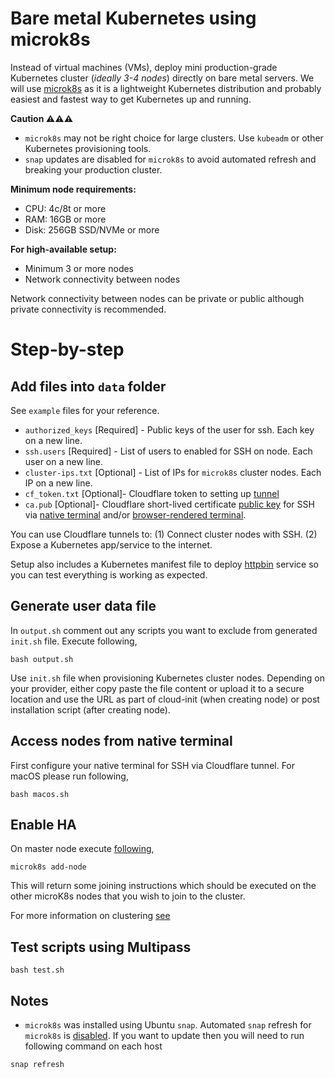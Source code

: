 # Bare metal Kubernetes using microk8s
Instead of virtual machines (VMs), deploy mini production-grade Kubernetes cluster (*ideally 3-4 nodes*) directly on bare metal servers. We will use [microk8s](https://microk8s.io) as it is a lightweight Kubernetes distribution and probably easiest and fastest way to get Kubernetes up and running.

**Caution ⚠️⚠️⚠️** 
* `microk8s` may not be right choice for large clusters. Use `kubeadm` or other Kubernetes provisioning tools.
* `snap` updates are disabled for `microk8s` to avoid automated refresh and breaking your production cluster.

**Minimum node requirements:**
* CPU: 4c/8t or more
* RAM: 16GB or more
* Disk: 256GB SSD/NVMe or more

**For high-available setup:**
* Minimum 3 or more nodes
* Network connectivity between nodes

Network connectivity between nodes can be private or public although private connectivity is recommended.

# Step-by-step

## Add files into `data` folder
See `example` files for your reference.

* `authorized_keys` [Required] - Public keys of the user for ssh. Each key on a new line.
* `ssh.users` [Required] - List of users to enabled for SSH on node. Each user on a new line.
* `cluster-ips.txt` [Optional] - List of IPs for `microk8s` cluster nodes. Each IP on a new line.
* `cf_token.txt` [Optional]- Cloudflare token to setting up [tunnel](https://developers.cloudflare.com/cloudflare-one/connections/connect-networks/get-started/create-remote-tunnel/)
* `ca.pub` [Optional]- Cloudflare short-lived certificate [public key](https://developers.cloudflare.com/cloudflare-one/identity/users/short-lived-certificates/) for SSH via [native terminal](https://developers.cloudflare.com/cloudflare-one/connections/connect-networks/use-cases/ssh/#native-terminal) and/or [browser-rendered terminal](https://developers.cloudflare.com/cloudflare-one/applications/non-http/#rendering-in-the-browser).




You can use Cloudflare tunnels to: (1) Connect cluster nodes with SSH. (2) Expose a Kubernetes app/service to the internet.

Setup also includes a Kubernetes manifest file to deploy [httpbin](https://httpbin.org) service so you can test everything is working as expected. 


## Generate user data file
In `output.sh` comment out any scripts you want to exclude from generated `init.sh` file. Execute following, 

```
bash output.sh
```

Use `init.sh` file when provisioning Kubernetes cluster nodes. Depending on your provider, either copy paste the file content or upload it to a secure location and use the URL as part of cloud-init (when creating node) or post installation script (after creating node). 

## Access nodes from native terminal
First configure your native terminal for SSH via Cloudflare tunnel. For macOS please run following,

```
bash macos.sh
```



## Enable HA
On master node execute [following](https://microk8s.io/docs/high-availability),

```
microk8s add-node
```

This will return some joining instructions which should be executed on the other microK8s nodes that you wish to join to the cluster.

For more information on clustering [see](https://microk8s.io/docs/clustering)


## Test scripts using Multipass

```
bash test.sh
```

## Notes

- `microk8s` was installed using Ubuntu `snap`. Automated `snap` refresh for `microk8s` is [disabled](https://snapcraft.io/docs/managing-updates#heading--control). If you want to update then you will need to run following command on each host

```
snap refresh
```